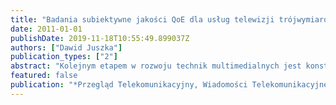 ```yaml
---
title: "Badania subiektywne jakości QoE dla usług telewizji trójwymiarowej"
date: 2011-01-01
publishDate: 2019-11-18T10:55:49.899037Z
authors: ["Dawid Juszka"]
publication_types: ["2"]
abstract: "Kolejnym etapem w rozwoju technik multimedialnych jest konstrukcja systemów umożliwiaja̧cych użytkownikom końcowym percepcj ̧efektu trójwymiarowego (3D). Prace naukowo-badawcze ukierunkowane na jakość postrzegancp̧rzez użytkownika końcowego (ang. Quality of Experience, QoE) sca ̧poczcatw̧ej fazie - głównie ze wzglcedua̧ złożoność procesu ludzkiej percepcji scen trójwymiarowych. W tym artykule przedstawiono stan wiedzy w zakresie badań jakości dla usług telewizji 3D."
featured: false
publication: "*Przegla̧d Telekomunikacyjny, Wiadomości Telekomunikacyjne*"
---
```


